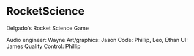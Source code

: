 # RocketScience
Delgado's Rocket Science Game

Audio engineer: Wayne
Art/graphics: Jason
Code: Phillip, Leo, Ethan
UI: James
Quality Control: Phillip
